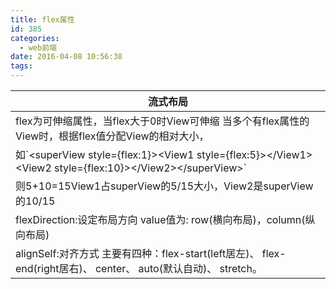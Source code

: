 ```yaml
---
title: flex属性
id: 385
categories:
  - web前端
date: 2016-04-08 10:56:38
tags:
---
```


<table>
<thead>
<tr>
  <th>流式布局</th>
</tr>
</thead>
<tbody>
<tr>
  <td>flex为可伸缩属性，当flex大于0时View可伸缩 当多个有flex属性的View时，根据flex值分配View的相对大小，</td>
</tr>
<tr>
  <td>如`&lt;superView style={flex:1}&gt;&lt;View1 style={flex:5}&gt;&lt;/View1&gt;&lt;View2 style={flex:10}&gt;&lt;/View2&gt;&lt;/superView&gt;`</td>
</tr>
<tr>
  <td>则5+10=15View1占superView的5/15大小，View2是superView的10/15</td>
</tr>
<tr>
  <td>flexDirection:设定布局方向 value值为: row(横向布局)，column(纵向布局)</td>
</tr>
<tr>
  <td>alignSelf:对齐方式 主要有四种：flex-start(left居左)、 flex-end(right居右)、 center、  auto(默认自动)、 stretch。</td>
</tr>
</tbody>
</table>